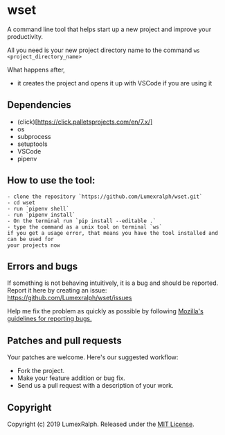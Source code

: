 # wset
A command line tool that helps start up a new project and improve your productivity.

All you need is your new project directory name to the command
    `ws <project_directory_name>`

What happens after,
- it creates the project and opens it up with VSCode if you are using it

## Dependencies
 -  (click)[https://click.palletsprojects.com/en/7.x/]
 - os
 - subprocess
 - setuptools
 - VSCode
 - pipenv


## How to use the tool:
    - clone the repository `https://github.com/Lumexralph/wset.git`
    - cd wset
    - run `pipenv shell`
    - run `pipenv install`
    - On the terminal run `pip install --editable .`
    - type the command as a unix tool on terminal `ws`
    if you get a usage error, that means you have the tool installed and can be used for
    your projects now


## Errors and bugs

If something is not behaving intuitively, it is a bug and should be reported.
Report it here by creating an issue: https://github.com/Lumexralph/wset/issues

Help me fix the problem as quickly as possible by following [Mozilla's guidelines for reporting bugs.](https://developer.mozilla.org/en-US/docs/Mozilla/QA/Bug_writing_guidelines#General_Outline_of_a_Bug_Report)

## Patches and pull requests

Your patches are welcome. Here's our suggested workflow:
 
* Fork the project.
* Make your feature addition or bug fix.
* Send us a pull request with a description of your work.

## Copyright

Copyright (c) 2019 LumexRalph. Released under the [MIT License](https://github.com/Lumexralph/wset/blob/develop/LICENSE).